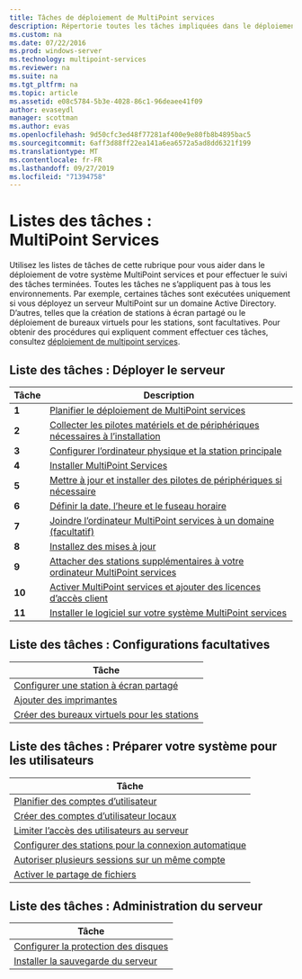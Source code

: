 ```yaml
---
title: Tâches de déploiement de MultiPoint services
description: Répertorie toutes les tâches impliquées dans le déploiement de MultiPoint services, ainsi que des liens vers des instructions
ms.custom: na
ms.date: 07/22/2016
ms.prod: windows-server
ms.technology: multipoint-services
ms.reviewer: na
ms.suite: na
ms.tgt_pltfrm: na
ms.topic: article
ms.assetid: e08c5784-5b3e-4028-86c1-96deaee41f09
author: evaseydl
manager: scottman
ms.author: evas
ms.openlocfilehash: 9d50cfc3ed48f77281af400e9e80fb8b4895bac5
ms.sourcegitcommit: 6aff3d88ff22ea141a6ea6572a5ad8dd6321f199
ms.translationtype: MT
ms.contentlocale: fr-FR
ms.lasthandoff: 09/27/2019
ms.locfileid: "71394758"
---
```

# <a name="task-lists-multipoint-services"></a>Listes des tâches : MultiPoint Services
Utilisez les listes de tâches de cette rubrique pour vous aider dans le déploiement de votre système MultiPoint services et pour effectuer le suivi des tâches terminées. Toutes les tâches ne s’appliquent pas à tous les environnements. Par exemple, certaines tâches sont exécutées uniquement si vous déployez un serveur MultiPoint sur un domaine Active Directory. D’autres, telles que la création de stations à écran partagé ou le déploiement de bureaux virtuels pour les stations, sont facultatives. Pour obtenir des procédures qui expliquent comment effectuer ces tâches, consultez [déploiement de multipoint services](deploying-multipoint-services.md).  
  
## <a name="task-list-deploy-the-server"></a>Liste des tâches : Déployer le serveur  

|Tâche|Description|  
|--------|---------------|  
|**1**|[Planifier le déploiement de MultiPoint services](planning-a-multipoint-services-deployment.md)|  
|**2**|[Collecter les pilotes matériels et de périphériques nécessaires à l’installation](Collect-hardware-and-device-drivers-needed-for-the-installation.md)|  
|**3**|[Configurer l’ordinateur physique et la station principale](Set-up-the-physical-computer-and-primary-station.md)|  
|**4**|[Installer MultiPoint Services](Install-MultiPoint-services.md)|  
|**5**|[Mettre à jour et installer des pilotes de périphériques si nécessaire](Update-and-install-device-drivers-if-needed.md)|  
|**6**|[Définir la date, l’heure et le fuseau horaire](Set-the-date--time--and-time-zone.md)|  
|**7**|[Joindre l’ordinateur MultiPoint services à un domaine (facultatif)](Join-the-MultiPoint-services-computer-to-a-domain--optional-.md)|  
|**8**|[Installez des mises à jour](Install-updates.md)|  
|**9**|[Attacher des stations supplémentaires à votre ordinateur MultiPoint services](Attach-additional-stations-to-your-MultiPoint-services-computer.md)|  
|**10**|[Activer MultiPoint services et ajouter des licences d’accès client](manage-client-access-licenses-with-multipoint-services.md)|  
|**11**|[Installer le logiciel sur votre système MultiPoint services](Install-software-on-your-MultiPoint-services-system.md)|  
  
## <a name="task-list-optional-configurations"></a>Liste des tâches : Configurations facultatives  
  
|Tâche|  
|--------|  
|[Configurer une station à écran partagé](Set-up-a-split-screen-station-in-MultiPoint-services.md)|  
|[Ajouter des imprimantes](Add-printers.md)|  
|[Créer des bureaux virtuels pour les stations](Create-Windows-10-Enterprise-virtual-desktops-for-stations.md)|  
  
## <a name="task-list-prepare-your-system-for-users"></a>Liste des tâches : Préparer votre système pour les utilisateurs  
  
|Tâche|  
|--------|  
|[Planifier des comptes d’utilisateur](Plan-user-accounts-for-your-MultiPoint-services-environment.md)|  
|[Créer des comptes d’utilisateur locaux](Create-local-user-accounts.md)|  
|[Limiter l’accès des utilisateurs au serveur](Limit-users--access-to-the-server-in-MultiPoint-services.md)|  
|[Configurer des stations pour la connexion automatique](Configure-stations-for-automatic-logon.md)|  
|[Autoriser plusieurs sessions sur un même compte](Allow-one-account-to-have-multiple-sessions.md)|  
|[Activer le partage de fichiers](Enable-file-sharing-in-MultiPoint-services.md)|  
  
## <a name="task-list-server-administration"></a>Liste des tâches : Administration du serveur  
  
|Tâche|  
|--------|  
|[Configurer la protection des disques](Configure-Disk-Protection-in-MultiPoint-services.md)|  
|[Installer la sauvegarde du serveur](Install-Server-Backup-on-your-MultiPoint-services-computer.md)|